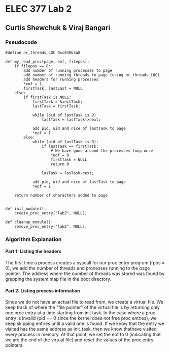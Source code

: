 # ELEC 377 Lab 2
## Curtis Shewchuk & Viraj Bangari

### Pseudocode

```
#define nr_threads_LOC 0xc038b3a8

def my_read_proc(page, eof, filepos):
	if filepos == 0:
		add number of running processes to page
		add number of running threads to page (using nr_threads_LOC)
		add headers for running processes
		*eof = 1
		firstTask, lastLast = NULL
	else:
		if firstTask is NULL:
			firstTask = &initTask;
			lastTask = firstTask;

			while (pid of lastTask is 0)
				lastTask = lastTask->next;

			add pid, uid and nice of lastTask to page
			*eof = 1
		else:
			while (pid of lastTask is 0):
				if lastTask == firstTask:
					# We have gone around the processes loop once
					*eof = 0
					firstTask = NULL
					return 0

				lasTask = lasTask-next;

			add pid, uid and nice of lastTask to page
			*eof = 1
	
	return number of characters added to page


def init_module():
	create_proc_entry("lab2", NULL);

def cleanup_module():
	remove_proc_entry("lab2", NULL);
```

### Algorithm Explanation
#### Part 1: Listing the headers
The first time a process creates a syscall for our proc entry program (fpos = 0), we add the number of threads and processes running to the page pointer. The address where the number of threads was stored was found by grepping the system.map file in the boot directory.

#### Part 2: Listing process information
Since we do not have an actual file to read from, we create a virtual file. We keep track of where the "file pointer" of the virtual file is by returning only one proc entry at a time starting from init task.
In the case where a proc entry is invalid (pid == 0 since the kernel does not free proc entries), we keep skipping entries until a valid one is found. If we know that the entry we visited has the same address as init_task, then we know thathave visited every process in memory. At that point, we set the eof to 0 (indicating that we are the end of the virtual file) and reset the values of the proc entry pointers.
